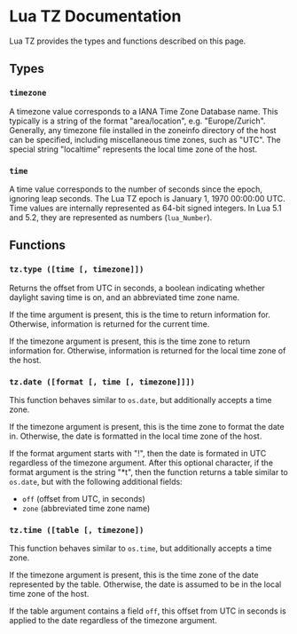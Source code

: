 # Lua TZ Documentation

Lua TZ provides the types and functions described on this page.


## Types

### `timezone`

A timezone value corresponds to a IANA Time Zone Database name. This typically is a string of the
format "area/location", e.g. "Europe/Zurich". Generally, any timezone file installed in the
zoneinfo directory of the host can be specified, including miscellaneous time zones, such as "UTC".
The special string "localtime" represents the local time zone of the host.


### `time`

A time value corresponds to the number of seconds since the epoch, ignoring leap seconds. The
Lua TZ epoch is January 1, 1970 00:00:00 UTC. Time values are internally represented as 64-bit
signed integers. In Lua 5.1 and 5.2, they are represented as numbers (`lua_Number`).


## Functions

### `tz.type ([time [, timezone]])`

Returns the offset from UTC in seconds, a boolean indicating whether daylight saving time is on,
and an abbreviated time zone name.

If the time argument is present, this is the time to return information for. Otherwise, information
is returned for the current time.

If the timezone argument is present, this is the time zone to return information for. Otherwise,
information is returned for the local time zone of the host.


### `tz.date ([format [, time [, timezone]]])`

This function behaves similar to `os.date`, but additionally accepts a time zone.

If the timezone argument is present, this is the time zone to format the date in. Otherwise, the
date is formatted in the local time zone of the host.

If the format argument starts with "!", then the date is formated in UTC regardless of the
timezone argument. After this optional character, if the format argument is the string "\*t", then
the function returns a table similar to `os.date`, but with the following additional fields:

* `off` (offset from UTC, in seconds)
* `zone` (abbreviated time zone name)


### `tz.time ([table [, timezone])`

This function behaves similar to `os.time`, but additionally accepts a time zone.

If the timezone argument is present, this is the time zone of the date represented by the table.
Otherwise, the date is assumed to be in the local time zone of the host.

If the table argument contains a field `off`, this offset from UTC in seconds is applied to the
date regardless of the timezone argument.
